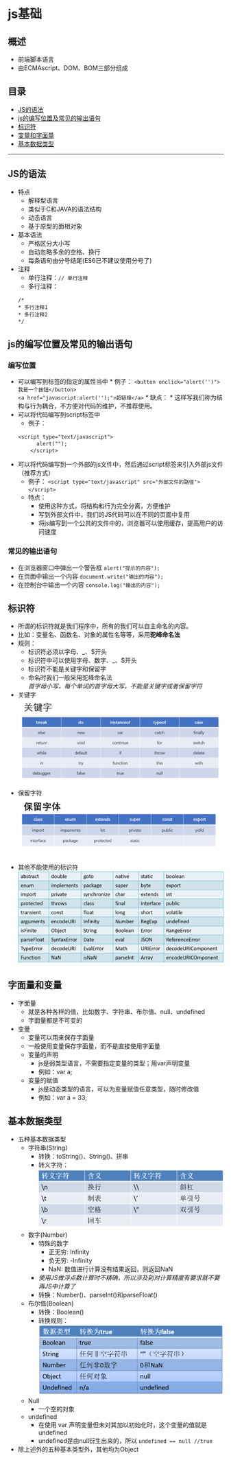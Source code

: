 # js基础
## 概述
  * 前端脚本语言
  * 由ECMAscript、DOM、BOM三部分组成
## 目录
* [JS的语法](#JS的语法)
* [js的编写位置及常见的输出语句](#js的编写位置及常见的输出语句)
* [标识符](#标识符)
* [变量和字面量](#变量和字面量)
* [基本数据类型](#基本数据类型)
***

## JS的语法
* 特点
  * 解释型语言
  * 类似于C和JAVA的语法结构
  * 动态语言
  * 基于原型的面相对象
* 基本语法
  * 严格区分大小写
  * 自动忽略多余的空格、换行
  * 每条语句由分号结尾(ES6已不建议使用分号了)
* 注释
  * 单行注释：`// 单行注释`
  * 多行注释：
  ```
  /*
  * 多行注释1
  * 多行注释2
  */
  ```
## js的编写位置及常见的输出语句
### 编写位置
* 可以编写到标签的指定的属性当中
		* 例子：
			`<button onclick="alert('')">我是一个按钮</button>`      
			`<a href="javascript:alert('');">超链接</a>`
		* 缺点：
			* 这样写我们称为结构与行为耦合，不方便对代码的维护，不推荐使用。
* 可以将代码编写到script标签中
  * 例子：
  ```
  <script type="text/javascript">
        alert("");
      </script>
  ```
* 可以将代码编写到一个外部的js文件中，然后通过script标签来引入外部js文件（推荐方式）
  * 例子：
    `<script type="text/javascript" src="外部文件的路径"></script>`
  * 特点：
    * 使用这种方式，将结构和行为完全分离，方便维护
    * 写到外部文件中，我们的JS代码可以在不同的页面中复用
    * 将js编写到一个公共的文件中的，浏览器可以使用缓存，提高用户的访问速度
### 常见的输出语句
* 在浏览器窗口中弹出一个警告框
  `alert("提示的内容");`
* 在页面中输出一个内容
  `document.write("输出的内容");`
* 在控制台中输出一个内容
  `console.log("输出的内容");`
## 标识符
* 所谓的标识符就是我们程序中，所有的我们可以自主命名的内容。
* 比如：变量名、函数名、对象的属性名等等，采用**驼峰命名法**
* 规则：
  * 标识符必须以字母、_、$开头
  * 标识符中可以使用字母、数字、_、$开头
  * 标识符不能是关键字和保留字
  * 命名时我们一般采用驼峰命名法            
*首字母小写，每个单词的首字母大写，不能是关键字或者保留字符*
* 关键字  ![](/images/关键字.png)
* 保留字符  ![](/images/保留字符.png)
* 其他不能使用的标识符  ![](/images/其他不能使用的标识符.png)
## 字面量和变量
* 字面量
  * 就是各种各样的值，比如数字、字符串、布尔值、null、undefined
  * 字面量都是不可变的
* 变量
  * 变量可以用来保存字面量
  * 一般使用变量保存字面量，而不是直接使用字面量
  * 变量的声明
    * js是弱类型语言，不需要指定变量的类型；用var声明变量
    * 例如：var a;
  * 变量的赋值
    * js是动态类型的语言，可以为变量赋值任意类型，随时修改值
    * 例如：var a = 33;
## 基本数据类型
* 五种基本数据类型
  * 字符串(String)
    * 转换：toString()、String()、拼串
    * 转义字符：![](/images/转义字符.png)
  * 数字(Number)
    * 特殊的数字
      * 正无穷: Infinity
      * 负无穷: -Infinity
      * NaN: 数值进行计算没有结果返回，则返回NaN
    * *使用JS做浮点数计算时不精确，所以涉及到对计算精度有要求就不要再JS中计算了*
    * 转换：Number()、parseInt()和parseFloat()
  * 布尔值(Boolean)
    * 转换：Boolean()
    * 转换规则：![](/images/转换规则.png)
  * Null
    * 一个空的对象
  * undefined
    * 在使用 var 声明变量但未对其加以初始化时，这个变量的值就是 undefined
    * undefined是由null衍生出来的，所以
    `undefined == null //true`
* 除上述外的五种基本类型外，其他均为Object
  
